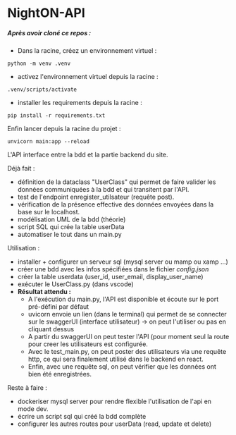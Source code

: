 # NightON-API

##### Après avoir cloné ce repos :

- Dans la racine, créez un environnement virtuel :
```
python -m venv .venv
```
- activez l'environnement virtuel depuis la racine :
```
.venv/scripts/activate
```
- installer les requirements depuis la racine :
```
pip install -r requirements.txt
```
Enfin lancer depuis la racine du projet :
```
unvicorn main:app --reload
```

L'API interface entre la bdd et la partie backend du site. <br>

Déjà fait : <br>
  - définition de la dataclass "UserClass" qui permet de faire valider les données communiquées à la bdd et qui transitent par l'API.
  - test de l'endpoint enregister_utilsateur (requête post).
  - vérification de la présence effective des données envoyées dans la base sur le localhost.
  - modélisation UML de la bdd (théorie)
  - script SQL qui crée la table userData
  - automatiser le tout dans un main.py


Utilisation : <br>
  - installer + configurer un serveur sql (mysql server ou mamp ou xamp ...)
  - créer une bdd avec les infos spécifiées dans le fichier <i>config.json</i>
  - créer la table userdata (user_id, user_email, display_user_name)
  - exécuter le UserClass.py (dans vscode)
  - <b>Résultat attendu :</b>
      * A l'exécution du main.py, l'API est disponible et écoute sur le port pré-défini par défaut
      * uvicorn envoie un lien (dans le terminal) qui permet de se connecter sur le swaggerUI (interface utilisateur) -> on peut l'utiliser ou pas en cliquant dessus
      * A partir du swaggerUI on peut tester l'API (pour moment seul la route pour creer les utilisateurs est configurée.
      * Avec le test_main.py, on peut poster des utilisateurs via une requête http, ce qui sera finalement utilisé dans le backend en react.
      * Enfin, avec une requête sql, on peut vérifier que les données ont bien été enregistrées.

Reste à faire : <br>
  - dockeriser mysql server pour rendre flexible l'utilisation de l'api en mode dev.
  - écrire un script sql qui créé la bdd complète
  - configurer les autres routes pour userData (read, update et delete)
